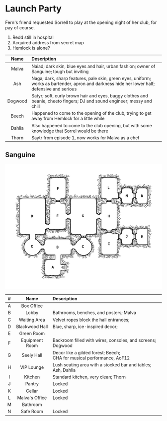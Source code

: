 # Launch Party
Fern's friend requested Sorrell to play at the opening night of her club, for pay of course.

1. Redd still in hospital
2. Acquired address from secret map
3. Hemlock is alone?

| Name | Description |
|:---:|:--- |
| Malva | Naiad; dark skin, blue eyes and hair, urban fashion; owner of Sanguine; tough but inviting |
| Ash | Naga; dark, sharp features, pale skin, green eyes, uniform; works as bartender, apron and darkness hide her lower half; defensive and serious |
| Dogwood | Satyr; soft, curly brown hair and eyes, baggy clothes and beanie, cheeto fingers; DJ and sound engineer; messy and chill |
| Beech | Happened to come to the opening of the club, trying to get away from Hemlock for a little while |
| Dahlia | Also happened to come to the club opening, but with some knowledge that Sorrel would be there |
| Thorn | Saytr from episode 1, now works for Malva as a chef |

## Sanguine
![map of the nightclub Sanguine](images/sanguine.png)

| # | Name | Description |
|:---:|:---:|:--- |
| A | Box Office |  |
| B | Lobby | Bathrooms, benches, and posters; Malva |
| C | Waiting Area | Velvet ropes block the hall entrances; |
| D | Blackwood Hall | Blue, sharp, ice-inspired decor; |
| E | Green Room |  |
| F | Equipment Room | Backroom filled with wires, consoles, and screens; Dogwood |
| G | Seely Hall | Decor like a gilded forest; Beech;<br /> CHA for musical performance, AoF12 |
| H | VIP Lounge | Lush seating area with a stocked bar and tables; Ash, Dahlia |
| I | Kitchen | Standard kitchen, very clean; Thorn |
| J | Pantry | Locked |
| K | Cellar | Locked |
| L | Malva's Office | Locked |
| M | Bathroom |  |
| N | Safe Room | Locked |

